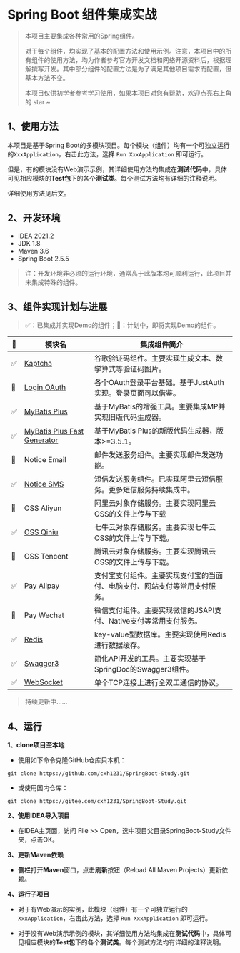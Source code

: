 # Spring Boot 组件集成实战

> 本项目主要集成各种常用的Spring组件。
> 
> 对于每个组件，均实现了基本的配置方法和使用示例。注意，本项目中的所有组件的使用方法，均为作者参考官方开发文档和网络开源资料后，根据理解撰写开发。其中部分组件的配置方法是为了满足其他项目需求而配置，但基本方法不变。
> 
> 本项目仅供初学者参考学习使用，如果本项目对您有帮助，欢迎点亮右上角的 star ~

## 1、使用方法

本项目是基于Spring Boot的多模块项目。每个模块（组件）均有一个可独立运行的`XxxApplication`，右击此方法，选择 `Run XxxApplication` 即可运行。

但是，有的模块没有Web演示示例，其详细使用方法均集成在**测试代码**中，具体可见相应模块的**Test包**下的各个**测试类**。每个测试方法均有详细的注释说明。

详细使用方法见后文。

## 2、开发环境

+ IDEA 2021.2
+ JDK 1.8
+ Maven 3.6
+ Spring Boot 2.5.5

> 注：开发环境非必须的运行环境，通常高于此版本均可顺利运行，此项目并未集成特殊的组件。

## 3、组件实现计划与进展

> ✅：已集成并实现Demo的组件；🎉：计划中，即将实现Demo的组件。

| 🚩 | 模块名                      | 集成组件简介                                                       |
|-----|--------------------------- |-----------------------------------------------------------------|
| ✅ | [Kaptcha](./study-captcha) | 谷歌验证码组件。主要实现生成文本、数学算式等验证码图片。                 |
| 🎉 | [Login OAuth](./study-login-oauth) | 各个OAuth登录平台基础。基于JustAuth实现。登录页面可以借鉴。     |
| ✅ | [MyBatis Plus](./study-mybatis-plus) | 基于MyBatis的增强工具。主要集成MP并实现旧版代码生成器。 |
| ✅ | [MyBatis Plus Fast Generator](./study-mybatis-plus-fast-generator) | 基于MyBatis Plus的新版代码生成器，版本>=3.5.1。 |
| 🎉 | Notice Email | 邮件发送服务组件。主要实现邮件发送功能。 |
| ✅ | [Notice SMS](./study-notice-sms) | 短信发送服务组件。已实现阿里云短信服务。更多短信服务持续集成中。 |
| 🎉 | OSS Aliyun | 阿里云对象存储服务。主要实现阿里云OSS的文件上传与下载 |
| ✅ | [OSS Qiniu](./study-oss-qiniu) | 七牛云对象存储服务。主要实现七牛云OSS的文件上传与下载。 |
| 🎉 | OSS Tencent | 腾讯云对象存储服务。主要实现腾讯云OSS的文件上传与下载。|
| ✅ | [Pay Alipay](./study-pay-alipay) | 支付宝支付组件。主要实现支付宝的当面付、电脑支付、网站支付等常用支付服务。 |
| 🎉 | Pay Wechat | 微信支付组件。主要实现微信的JSAPI支付、Native支付等常用支付服务。 |
| ✅ | [Redis](./study-redis) | key-value型数据库。主要实现使用Redis进行数据缓存。 |
| ✅ | [Swagger3](./study-swagger3) | 简化API开发的工具。主要实现基于SpringDoc的Swagger3组件。 |
| ✅ | [WebSocket](./study-websocket) | 单个TCP连接上进行全双工通信的协议。 |


> 持续更新中......

## 4、运行

**1、clone项目至本地**

+ 使用如下命令克隆GitHub仓库只本机：

```
git clone https://github.com/cxh1231/SpringBoot-Study.git
```

+ 或使用国内仓库：

```
git clone https://gitee.com/cxh1231/SpringBoot-Study.git
```

**2、使用IDEA导入项目**

+ 在IDEA主页面，访问 File >> Open，选中项目父目录SpringBoot-Study文件夹，点击OK。

**3、更新Maven依赖**

+ **侧栏**打开**Maven**窗口，点击**刷新**按钮（Reload All Maven Projects）更新依赖。

**4、运行子项目**

+ 对于有Web演示的实例，此模块（组件）有一个可独立运行的`XxxApplication`，右击此方法，选择 `Run XxxApplication` 即可运行。

+ 对于没有Web演示示例的模块，其详细使用方法均集成在**测试代码**中，具体可见相应模块的**Test包**下的各个**测试类**。每个测试方法均有详细的注释说明。